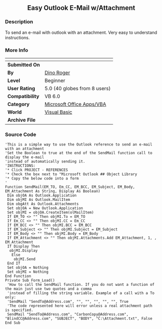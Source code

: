 ﻿<div align="center">

## Easy Outlook E\-Mail w/Attachment


</div>

### Description

To send an e-mail with outlook with an attachment. Very easy to understand instructions.
 
### More Info
 


<span>             |<span>
---                |---
**Submitted On**   |
**By**             |[Dino Roger](https://github.com/Planet-Source-Code/PSCIndex/blob/master/ByAuthor/dino-roger.md)
**Level**          |Beginner
**User Rating**    |5.0 (40 globes from 8 users)
**Compatibility**  |VB 6\.0
**Category**       |[Microsoft Office Apps/VBA](https://github.com/Planet-Source-Code/PSCIndex/blob/master/ByCategory/microsoft-office-apps-vba__1-42.md)
**World**          |[Visual Basic](https://github.com/Planet-Source-Code/PSCIndex/blob/master/ByWorld/visual-basic.md)
**Archive File**   |[](https://github.com/Planet-Source-Code/dino-roger-easy-outlook-e-mail-w-attachment__1-59230/archive/master.zip)





### Source Code

```
'This is a simple way to use the Outlook reference to send an e-mail with an attachment
'Set the Boolean to true at the end of the SendMail function call to display the e-mail
'instead of automatically sending it.
'INSTRUCTIONS:
'* Click PROJECT - REFERENCES
'* Check the box next to "Microsoft Outlook ## Object Library
'* Copy the below code into a form
'
Function SendMail(EM_TO, Em_CC, EM_BCC, EM_Subject, EM_Body, EM_Attachment As String, Display As Boolean)
 Dim objOA As Outlook.Application
 Dim objMI As Outlook.MailItem
 Dim obgAtt As Outlook.Attachments
 Set objOA = New Outlook.Application
 Set objMI = objOA.CreateItem(olMailItem)
 If EM_TO <> "" Then objMI.To = EM_TO
 If Em_CC <> "" Then objMI.CC = Em_CC
 If EM_BCC <> "" Then objMI.BCC = EM_BCC
 If EM_Subject <> "" Then objMI.Subject = EM_Subject
 If EM_Body <> "" Then objMI.Body = EM_Body
 If EM_Attachment <> "" Then objMI.Attachments.Add EM_Attachment, 1, , EM_Attachment
 If Display Then
  objMI.Display
   Else
    objMI.Send
 End If
 Set objOA = Nothing
 Set objMI = Nothing
End Function
Private Sub Form_Load()
 'How to call the SendMail function. If you do not want a function of the main just use two quotes and a comma
 'instead of filling the string variable. Example of a call with a To only:
 'SendMail "SendTo@Address.com", "", "", "", "", "", True
 'The code represented here will error unless a real attachment path is specified.
 SendMail "SendTo@Address.com", "CarbonCopy@Address.com", "BlindCC@Address.com", "SUBJECT", "BODY", "C:\Attachment.txt", False
End Sub
```

